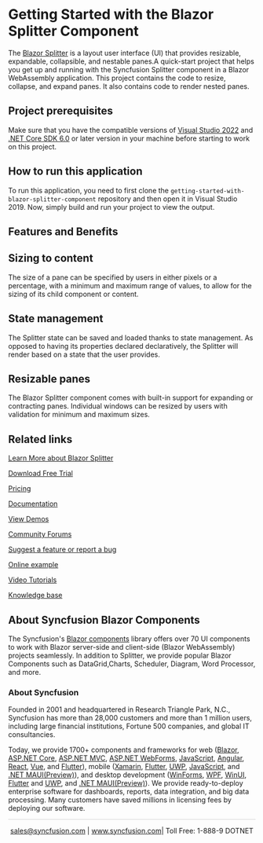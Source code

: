 # Getting Started with the Blazor Splitter Component

The [Blazor Splitter](https://www.syncfusion.com/blazor-components/blazor-splitter?utm_source=github&utm_medium=listing&utm_campaign=blazor-splitter-github-samples) is a layout user interface (UI) that provides resizable, expandable, collapsible, and nestable panes.A quick-start project that helps you get up and running with the Syncfusion Splitter component in a Blazor WebAssembly application. This project contains the code to resize, collapse, and expand panes. It also contains code to render nested panes.

## Project prerequisites
Make sure that you have the compatible versions of [Visual Studio 2022](https://visualstudio.microsoft.com/downloads/ ) and [.NET Core SDK 6.0](https://dotnet.microsoft.com/en-us/download/dotnet/6.0) or later version in your machine before starting to work on this project.

## How to run this application
To run this application, you need to first clone the `getting-started-with-blazor-splitter-component` repository and then open it in Visual Studio 2019. Now, simply build and run your project to view the output.

## Features and Benefits

## Sizing to content

The size of a pane can be specified by users in either pixels or a percentage, with a minimum and maximum range of values, to allow for the sizing of its child component or content.
## State management

The Splitter state can be saved and loaded thanks to state management. As opposed to having its properties declared declaratively, the Splitter will render based on a state that the user provides.
## Resizable panes

The Blazor Splitter component comes with built-in support for expanding or contracting panes. Individual windows can be resized by users with validation for minimum and maximum sizes.

## Related links

[Learn More about Blazor Splitter](https://www.syncfusion.com/blazor-components/blazor-splitter?utm_source=github&utm_medium=listing&utm_campaign=blazor-splitter-github-samples)

[Download Free Trial](https://www.syncfusion.com/downloads/blazor?utm_source=github&utm_medium=listing&utm_campaign=blazor-splitter-github-samples)

[Pricing](https://www.syncfusion.com/sales/products/blazor?utm_source=github&utm_medium=listing&utm_campaign=blazor-splitter-github-samples)

[Documentation](https://blazor.syncfusion.com/documentation/splitter/getting-started?utm_source=github&utm_medium=listing&utm_campaign=blazor-splitter-github-samples)

[View Demos](https://blazor.syncfusion.com/demos/splitter/default-functionalities?utm_source=github&utm_medium=listing&utm_campaign=blazor-splitter-github-samples)

[Community Forums](https://www.syncfusion.com/forums/blazor-components?utm_source=github&utm_medium=listing&utm_campaign=blazor-splitter-github-samples)

[Suggest a feature or report a bug](https://www.syncfusion.com/feedback/blazor-components?utm_source=github&utm_medium=listing&utm_campaign=blazor-splitter-github-samples)

[Online example](https://blazor.syncfusion.com/demos/splitter/default-functionalities?utm_source=github&utm_medium=listing&utm_campaign=blazor-splitter-github-samples)

[Video Tutorials](https://www.syncfusion.com/tutorial-videos/blazor/splitter?utm_source=github&utm_medium=listing&utm_campaign=blazor-splitter-github-samples)

[Knowledge base](https://www.syncfusion.com/kb/blazor-components?utm_source=github&utm_medium=listing&utm_campaign=blazor-splitter-github-samples)


## About Syncfusion Blazor Components
The Syncfusion's [Blazor components](https://www.syncfusion.com/blazor-components?utm_source=github&utm_medium=listing&utm_campaign=blazor-splitter-github-samples) library offers over 70 UI components to work with Blazor server-side and client-side (Blazor WebAssembly) projects seamlessly. In addition to Splitter, we provide popular Blazor Components such as DataGrid,Charts, Scheduler, Diagram, Word Processor, and more.


### About Syncfusion
Founded in 2001 and headquartered in Research Triangle Park, N.C., Syncfusion has more than 28,000 customers and more than 1 million users, including large financial institutions, Fortune 500 companies, and global IT consultancies.
 
Today, we provide 1700+ components and frameworks for web ([Blazor](https://www.syncfusion.com/blazor-components?utm_source=github&utm_medium=listing&utm_campaign=blazor-splitter-github-samples), [ASP.NET Core](https://www.syncfusion.com/aspnet-core-ui-controls?utm_source=github&utm_medium=listing&utm_campaign=blazor-splitter-github-samples), [ASP.NET MVC](https://www.syncfusion.com/aspnet-mvc-ui-controls?utm_source=github&utm_medium=listing&utm_campaign=blazor-splitter-github-samples), [ASP.NET WebForms](https://www.syncfusion.com/jquery/aspnet-webforms-ui-controls?utm_source=github&utm_medium=listing&utm_campaign=blazor-splitter-github-samples), [JavaScript](https://www.syncfusion.com/javascript-ui-controls?utm_source=github&utm_medium=listing&utm_campaign=blazor-splitter-github-samples), [Angular](https://www.syncfusion.com/angular-ui-components?utm_source=github&utm_medium=listing&utm_campaign=blazor-splitter-github-samples), [React](https://www.syncfusion.com/react-ui-components?utm_source=github&utm_medium=listing&utm_campaign=blazor-splitter-github-samples), [Vue](https://www.syncfusion.com/vue-ui-components?utm_source=github&utm_medium=listing&utm_campaign=blazor-splitter-github-samples), and [Flutter](https://www.syncfusion.com/flutter-widgets?utm_source=github&utm_medium=listing&utm_campaign=blazor-splitter-github-samples)), mobile ([Xamarin](https://www.syncfusion.com/xamarin-ui-controls?utm_source=github&utm_medium=listing&utm_campaign=blazor-splitter-github-samples), [Flutter](https://www.syncfusion.com/flutter-widgets?utm_source=github&utm_medium=listing&utm_campaign=blazor-splitter-github-samples), [UWP](https://www.syncfusion.com/uwp-ui-controls?utm_source=github&utm_medium=listing&utm_campaign=blazor-splitter-github-samples), [JavaScript](https://www.syncfusion.com/javascript-ui-controls?utm_source=github&utm_medium=listing&utm_campaign=blazor-splitter-github-samples), and [.NET MAUI(Preview)](https://www.syncfusion.com/maui-controls?utm_source=github&utm_medium=listing&utm_campaign=blazor-splitter-github-samples)), and desktop development ([WinForms](https://www.syncfusion.com/winforms-ui-controls?utm_source=github&utm_medium=listing&utm_campaign=blazor-splitter-github-samples), [WPF](https://www.syncfusion.com/wpf-controls?utm_source=github&utm_medium=listing&utm_campaign=blazor-splitter-github-samples), [WinUI](https://www.syncfusion.com/winui-controls?utm_source=github&utm_medium=listing&utm_campaign=blazor-splitter-github-samples), [Flutter](https://www.syncfusion.com/flutter-widgets?utm_source=github&utm_medium=listing&utm_campaign=blazor-splitter-github-samples) and [UWP](https://www.syncfusion.com/uwp-ui-controls?utm_source=github&utm_medium=listing&utm_campaign=blazor-splitter-github-samples), and [.NET MAUI(Preview)](https://www.syncfusion.com/maui-controls?utm_source=github&utm_medium=listing&utm_campaign=blazor-splitter-github-samples)). We provide ready-to-deploy enterprise software for dashboards, reports, data integration, and big data processing. Many customers have saved millions in licensing fees by deploying our software.

<hr style="height:0.3px;border:none;color:lightgrey;background-color:lightgrey;" />

<p align="center">
<a href="mailto:sales@syncfusion.com?Subject=Syncfusion Blazor Splitter - GitHub" target="_top">sales@syncfusion.com</a> | <a href="https://www.syncfusion.com?utm_source=github&utm_medium=listing&utm_campaign=blazor-splitter-github-samples">www.syncfusion.com</a>| Toll Free: 1-888-9 DOTNET <br>
</p>


